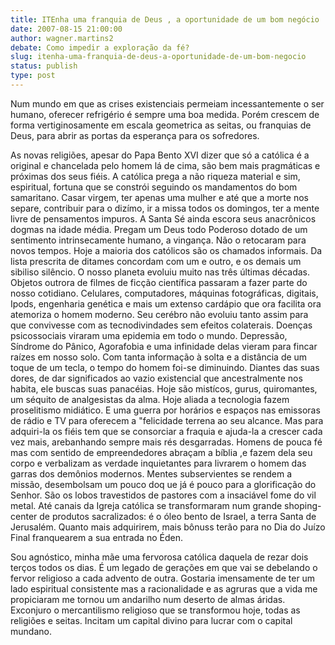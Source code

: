 ```yaml
---
title: ITEnha uma franquia de Deus , a oportunidade de um bom negócio
date: 2007-08-15 21:00:00
author: wagner.martins2
debate: Como impedir a exploração da fé?
slug: itenha-uma-franquia-de-deus-a-oportunidade-de-um-bom-negocio
status: publish 
type: post
---
```


Num mundo em que as crises existenciais permeiam incessantemente o ser humano, oferecer refrigério é sempre uma boa medida. Porém crescem de forma vertiginosamente em escala geometrica as seitas, ou franquias de Deus, para abrir as portas da esperança para os sofredores.   

As novas religiões, apesar do Papa Bento XVI dizer que só a católica é a original e chancelada pelo homem lá de cima, são bem mais pragmáticas e próximas dos seus fiéis. A católica prega a não riqueza material e sim, espiritual, fortuna que se constrói seguindo os mandamentos do bom samaritano. Casar virgem, ter apenas uma mulher e até que a morte nos separe, contribuir para o dizímo, ir a missa todos os domingos, ter a mente livre de pensamentos impuros. A Santa Sé ainda escora seus anacrônicos dogmas na idade média. Pregam um Deus todo Poderoso dotado de um sentimento intrinsecamente humano, a vingança. Não o retocaram para novos tempos. Hoje a maioria dos católicos são os chamados informais. Da lista prescrita de ditames concordam com um e outro, e os demais um sibiliso silêncio. O nosso planeta evoluiu muito nas três últimas décadas. Objetos outrora de filmes de ficção científica passaram a fazer parte do nosso cotidiano. Celulares, computadores, máquinas fotográficas, digitais, Ipods, engenharia genética e mais um extenso cardápio que ora facilita ora atemoriza o homem moderno. Seu cerébro não evoluiu tanto assim para que convivesse com as tecnodivindades sem efeitos colaterais. Doenças psicossociais viraram uma epidemia em todo o mundo. Depressão, Síndrome do Pânico, Agorafobia e uma infinidade delas vieram para fincar raízes em nosso solo. Com tanta informação à solta e a distância de um toque de um tecla, o tempo do homem foi-se diminuindo. Diantes das suas dores, de dar significados ao vazio existencial que ancestralmente nos habita, ele buscas suas panacéias. Hoje são mistícos, gurus, quiromantes, um séquito de analgesistas da alma. Hoje aliada a tecnologia fazem proselitismo midiático. E uma guerra por horários e espaços nas emissoras de rádio e TV para oferecem a "felicidade terrena ao seu alcance. Mas para adquiri-la os fiéis tem que se consorciar a fraquia e ajuda-la a crescer cada vez mais, arebanhando sempre mais rés desgarradas. Homens de pouca fé mas com sentido de empreendedores abraçam a bíblia ,e fazem dela seu corpo e verbalizam as verdade inquietantes para livrarem o homem das garras dos demônios modernos. Mentes subservientes se rendem a missão, desembolsam um pouco doq ue já é pouco para a glorificação do Senhor. São os lobos travestidos de pastores com a insaciável fome do vil metal. Até canais da Igreja católica se transformaram num grande shoping-center de produtos sacralizados: é o óleo bento de Israel, a terra Santa de Jerusalém. Quanto mais adquirirem, mais bônuss terão para no Dia do Juízo Final franquearem a sua entrada no Éden.   

Sou agnóstico, minha mãe uma fervorosa católica daquela de rezar dois terços todos os dias. É um legado de gerações em que vai se debelando o fervor religioso a cada advento de outra. Gostaria imensamente de ter um lado espiritual consistente mas a racionalidade e as agruras que a vida me propiciaram me tornou um andarilho num deserto de almas áridas. Exconjuro o mercantilismo religioso que se transformou hoje, todas as religiões e seitas. Incitam um capital divino para lucrar com o capital mundano.
